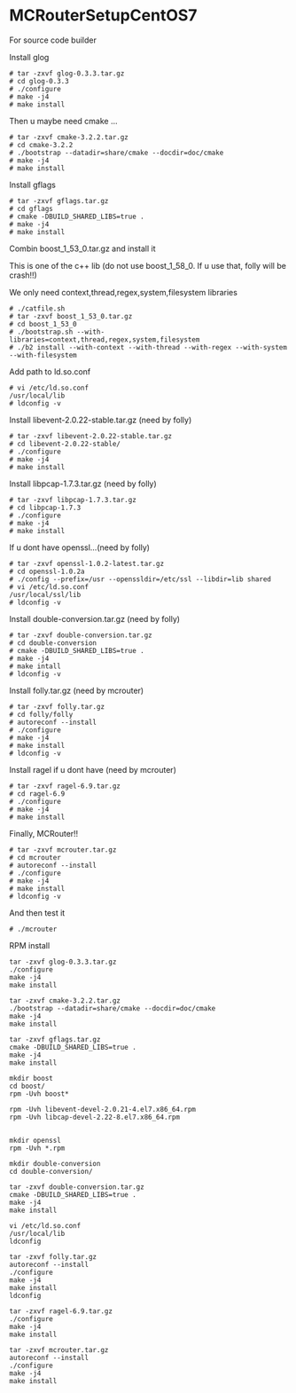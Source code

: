 # MCRouterSetupCentOS7

For source code builder


Install glog
```
# tar -zxvf glog-0.3.3.tar.gz
# cd glog-0.3.3
# ./configure
# make -j4
# make install
```

Then u maybe need cmake ...
```
# tar -zxvf cmake-3.2.2.tar.gz
# cd cmake-3.2.2
# ./bootstrap --datadir=share/cmake --docdir=doc/cmake
# make -j4
# make install
```

Install gflags
```
# tar -zxvf gflags.tar.gz
# cd gflags
# cmake -DBUILD_SHARED_LIBS=true .
# make -j4
# make install
```

Combin boost_1_53_0.tar.gz and install it

This is one of the c++ lib  (do not use boost_1_58_0. If u use that, folly will be crash!!)

We only need context,thread,regex,system,filesystem libraries
```
# ./catfile.sh
# tar -zxvf boost_1_53_0.tar.gz
# cd boost_1_53_0
# ./bootstrap.sh --with-libraries=context,thread,regex,system,filesystem
# ./b2 install --with-context --with-thread --with-regex --with-system --with-filesystem
```

Add path to ld.so.conf
```
# vi /etc/ld.so.conf
/usr/local/lib
# ldconfig -v
```

Install libevent-2.0.22-stable.tar.gz (need by folly)
```
# tar -zxvf libevent-2.0.22-stable.tar.gz
# cd libevent-2.0.22-stable/
# ./configure
# make -j4
# make install
```

Install libpcap-1.7.3.tar.gz (need by folly)
```
# tar -zxvf libpcap-1.7.3.tar.gz
# cd libpcap-1.7.3
# ./configure
# make -j4
# make install
```

If u dont have openssl...(need by folly)
```
# tar -zxvf openssl-1.0.2-latest.tar.gz
# cd openssl-1.0.2a
# ./config --prefix=/usr --openssldir=/etc/ssl --libdir=lib shared
# vi /etc/ld.so.conf
/usr/local/ssl/lib
# ldconfig -v
```

Install double-conversion.tar.gz (need by folly)
```
# tar -zxvf double-conversion.tar.gz
# cd double-conversion
# cmake -DBUILD_SHARED_LIBS=true .
# make -j4
# make intall
# ldconfig -v
```

Install folly.tar.gz (need by mcrouter)
```
# tar -zxvf folly.tar.gz
# cd folly/folly
# autoreconf --install
# ./configure
# make -j4
# make install
# ldconfig -v
```

Install ragel if u dont have (need by mcrouter)
```
# tar -zxvf ragel-6.9.tar.gz
# cd ragel-6.9
# ./configure
# make -j4
# make install
```

Finally, MCRouter!!
```
# tar -zxvf mcrouter.tar.gz
# cd mcrouter
# autoreconf --install
# ./configure
# make -j4
# make install
# ldconfig -v
```
And then test it
```
# ./mcrouter
```



RPM install

```
tar -zxvf glog-0.3.3.tar.gz
./configure
make -j4
make install

tar -zxvf cmake-3.2.2.tar.gz
./bootstrap --datadir=share/cmake --docdir=doc/cmake
make -j4
make install

tar -zxvf gflags.tar.gz
cmake -DBUILD_SHARED_LIBS=true .
make -j4
make install

mkdir boost
cd boost/
rpm -Uvh boost*

rpm -Uvh libevent-devel-2.0.21-4.el7.x86_64.rpm
rpm -Uvh libcap-devel-2.22-8.el7.x86_64.rpm 


mkdir openssl
rpm -Uvh *.rpm

mkdir double-conversion
cd double-conversion/

tar -zxvf double-conversion.tar.gz
cmake -DBUILD_SHARED_LIBS=true .
make -j4
make install

vi /etc/ld.so.conf
/usr/local/lib
ldconfig

tar -zxvf folly.tar.gz
autoreconf --install
./configure
make -j4
make install
ldconfig

tar -zxvf ragel-6.9.tar.gz
./configure
make -j4
make install

tar -zxvf mcrouter.tar.gz
autoreconf --install
./configure
make -j4
make install

```

